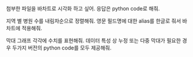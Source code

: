 첨부한 파일을 바차트로 시각화 하고 싶어.
응답은 python code로 해줘.

지역 별 병원 수를 내림차순으로 정렬해줘.
영문 필드명에 대한 alias를 한글로 줘서 바차트에 적용해줘.

막대 그래프 각각에 수치를 표현해줘.
데이터 특성 상 누정 또는 다중 막대가 필요한 경우 두가지 버전의 python code를 모두 제공해줘.
